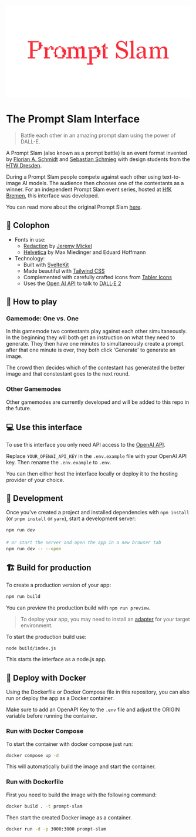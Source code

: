![README Header](./.github/readme-header.png)

# The Prompt Slam Interface

> Battle each other in an amazing prompt slam using the power of DALL-E.

A Prompt Slam (also known as a prompt battle) is an event format invented by [Florian A. Schmidt](https://florianalexanderschmidt.de/) and [Sebastian Schmieg](https://sebastianschmieg.com/) with design students from the [HTW Dresden](https://www.htw-dresden.de/).

During a Prompt Slam people compete against each other using text-to-image AI models. The audience then chooses one of the contestants as a winner.
For an independent Prompt Slam event series, hosted at [HfK Bremen](https://www.hfk2020.de/), this interface was developed.

You can read more about the original Prompt Slam [here](https://promptbattle.com/).

## 📝 Colophon

- Fonts in use:
  - [Redaction](https://www.redaction.us/) by [Jeremy Mickel](https://mckltypeq.com/)
  - [Helvetica](https://www.linotype.com/de/1308886/helvetica-schriftfamilie.html) by Max Miedinger and Eduard Hoffmann
- Technology:
  - Built with [SvelteKit](https://kit.svelte.dev/)
  - Made beautiful with [Tailwind CSS](https://tailwindcss.com/)
  - Complemented with carefully crafted icons from [Tabler Icons](https://tabler.io/docs/icons/svelte)
  - Uses the [Open AI API](https://platform.openai.com/) to talk to [DALL·E 2](https://openai.com/product/dall-e-2)

## 🎲 How to play

### Gamemode: One vs. One

In this gamemode two contestants play against each other simultaneously.
In the beginning they will both get an instruction on what they need to generate. They then have one minutes to simultaneously create a prompt.
after that one minute is over, they both click 'Generate' to generate an image.

The crowd then decides which of the contestant has generated the better image and that constestant goes to the next round.

### Other Gamemodes

Other gamemodes are currently developed and will be added to this repo in the future.

## 💻 Use this interface

To use this interface you only need API access to the [OpenAI API](https://openai.com/product).

Replace `YOUR_OPENAI_API_KEY` in the `.env.example` file with your OpenAI API key. Then rename the `.env.example` to `.env`.

You can then either host the interface locally or deploy it to the hosting provider of your choice.

## 🚧 Development

Once you've created a project and installed dependencies with `npm install` (or `pnpm install` or `yarn`), start a development server:

```bash
npm run dev

# or start the server and open the app in a new browser tab
npm run dev -- --open
```

## 🏗️ Build for production

To create a production version of your app:

```bash
npm run build
```

You can preview the production build with `npm run preview`.

> To deploy your app, you may need to install an [adapter](https://kit.svelte.dev/docs/adapters) for your target environment.

To start the production build use:

```bash
node build/index.js
```

This starts the interface as a node.js app.

## 🐳 Deploy with Docker

Using the Dockerfile or Docker Compose file in this repository, you can also run or deploy the app as a Docker container.

Make sure to add an OpenAPI Key to the `.env` file and adjust the ORIGIN variable before running the container.

### Run with Docker Compose

To start the container with docker compose just run:

```bash
docker compose up -d
```

This will automatically build the image and start the container.

### Run with Dockerfile

First you need to build the image with the following command:

```bash
docker build . -t prompt-slam
```

Then start the created Docker image as a container.

```bash
docker run -d -p 3000:3000 prompt-slam
```
